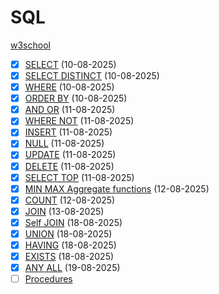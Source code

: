 # SQL

[w3school](https://www.w3schools.com/sql/)

- [x] [SELECT](./basics/select.sql) (10-08-2025)
- [x] [SELECT DISTINCT](./basics/select_distinct.sql) (10-08-2025)
- [x] [WHERE](./basics/where.sql) (10-08-2025)
- [x] [ORDER BY](./basics/orderby.sql) (10-08-2025)
- [x] [AND OR](./basics/andor.sql) (11-08-2025)
- [x] [WHERE NOT](./basics/not.sql) (11-08-2025)
- [x] [INSERT](./basics/insert.sql) (11-08-2025)
- [x] [NULL](./basics/null.sql) (11-08-2025)
- [x] [UPDATE](./basics/update.sql) (11-08-2025)
- [x] [DELETE](./basics/delete.sql) (11-08-2025)
- [x] [SELECT TOP](./basics/select.sql) (11-08-2025)
- [x] [MIN MAX Aggregate functions](./basics/minmax.sql) (12-08-2025)
- [x] [COUNT](./basics/count.sql) (12-08-2025)
- [x] [JOIN](./basics/join.sql) (13-08-2025)
- [x] [Self JOIN](./basics/join.sql) (18-08-2025)
- [x] [UNION](./basics/union.sql) (18-08-2025)
- [x] [HAVING](./basics/having.sql) (18-08-2025)
- [x] [EXISTS](./basics/exists.sql) (18-08-2025)
- [x] [ANY ALL](./basics/any_all.sql.sql) (19-08-2025)
- [ ] [Procedures](./basics/procedures.sql)
